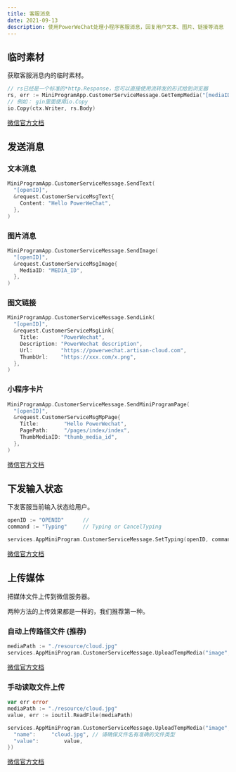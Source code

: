 ```yaml
---
title: 客服消息
date: 2021-09-13
description: 使用PowerWeChat处理小程序客服消息，回复用户文本、图片、链接等消息
---
```


## 临时素材

获取客服消息内的临时素材。

```go
// rs已经是一个标准的*http.Response，您可以直接使用流转发的形式给到浏览器
rs, err := MiniProgramApp.CustomerServiceMessage.GetTempMedia("[mediaID]")
// 例如： gin里面使用io.Copy
io.Copy(ctx.Writer, rs.Body)
```

[微信官方文档](https://developers.weixin.qq.com/miniprogram/dev/api-backend/open-api/customer-message/customerServiceMessage.getTempMedia.html)



## 发送消息

### 文本消息

``` go
MiniProgramApp.CustomerServiceMessage.SendText(
  "[openID]",
  &request.CustomerServiceMsgText{
    Content: "Hello PowerWeChat",
  },
)
```

### 图片消息

``` go
MiniProgramApp.CustomerServiceMessage.SendImage(
  "[openID]",
  &request.CustomerServiceMsgImage{
    MediaID: "MEDIA_ID",
  },
)
```

### 图文链接

```go
MiniProgramApp.CustomerServiceMessage.SendLink(
  "[openID]",
  &request.CustomerServiceMsgLink{
    Title:       "PowerWechat",
    Description: "PowerWechat description",
    Url:         "https://powerwechat.artisan-cloud.com",
    ThumbUrl:    "https://xxx.com/x.png",
  },
)
```

### 小程序卡片

``` go
MiniProgramApp.CustomerServiceMessage.SendMiniProgramPage(
  "[openID]",
  &request.CustomerServiceMsgMpPage{
    Title:        "Hello PowerWechat",
    PagePath:     "/pages/index/index",
    ThumbMediaID: "thumb_media_id",
  },
)
```

[微信官方文档](https://developers.weixin.qq.com/miniprogram/dev/api-backend/open-api/customer-message/customerServiceMessage.send.html)




## 下发输入状态

下发客服当前输入状态给用户。

```go
openID := "OPENID"      // 
command := "Typing"     // Typing or CancelTyping

services.AppMiniProgram.CustomerServiceMessage.SetTyping(openID, command)
```

[微信官方文档](https://developers.weixin.qq.com/miniprogram/dev/api-backend/open-api/customer-message/customerServiceMessage.setTyping.html)




## 上传媒体

把媒体文件上传到微信服务器。

两种方法的上传效果都是一样的，我们推荐第一种。

### 自动上传路径文件 (推荐)

```go
mediaPath := "./resource/cloud.jpg"
services.AppMiniProgram.CustomerServiceMessage.UploadTempMedia("image", mediaPath, nil)
```

[微信官方文档](https://developers.weixin.qq.com/miniprogram/dev/api-backend/open-api/customer-message/customerServiceMessage.uploadTempMedia.html)

### 手动读取文件上传

```go
var err error
mediaPath := "./resource/cloud.jpg"
value, err := ioutil.ReadFile(mediaPath)

services.AppMiniProgram.CustomerServiceMessage.UploadTempMedia("image", "", &power.HashMap{
  "name":     "cloud.jpg", // 请确保文件名有准确的文件类型
  "value":        value,
})
```

[微信官方文档](https://developers.weixin.qq.com/miniprogram/dev/api-backend/open-api/customer-message/customerServiceMessage.uploadTempMedia.html)